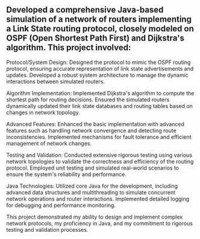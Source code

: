 
## Developed a comprehensive Java-based simulation of a network of routers implementing a Link State routing protocol, closely modeled on OSPF (Open Shortest Path First) and Dijkstra's algorithm. This project involved:

Protocol/System Design: Designed the protocol to mimic the OSPF routing protocol, ensuring accurate representation of link state advertisements and updates. Developed a robust system architecture to manage the dynamic interactions between simulated routers.

Algorithm Implementation: Implemented Dijkstra's algorithm to compute the shortest path for routing decisions. Ensured the simulated routers dynamically updated their link state databases and routing tables based on changes in network topology.

Advanced Features: Enhanced the basic implementation with advanced features such as handling network convergence and detecting route inconsistencies. Implemented mechanisms for fault tolerance and efficient management of network changes.

Testing and Validation: Conducted extensive rigorous testing using various network topologies to validate the correctness and efficiency of the routing protocol. Employed unit testing and simulated real-world scenarios to ensure the system's reliability and performance.

Java Technologies: Utilized core Java for the development, including advanced data structures and multithreading to simulate concurrent network operations and router interactions. Implemented detailed logging for debugging and performance monitoring.

This project demonstrated my ability to design and implement complex network protocols, my proficiency in Java, and my commitment to rigorous testing and validation processes.
